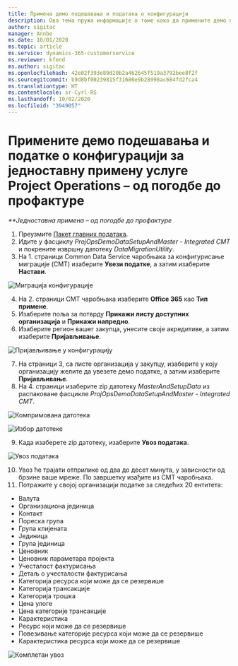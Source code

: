 ```yaml
---
title: Примена демо подешавања и података о конфигурацији
description: Ова тема пружа информације о томе како да примените демо подешавања и податке о конфигурацији за Project Operations.
author: sigitac
manager: Annbe
ms.date: 10/01/2020
ms.topic: article
ms.service: dynamics-365-customerservice
ms.reviewer: kfend
ms.author: sigitac
ms.openlocfilehash: 42e02f393e89d20b2a462645f519a3792bee8f2f
ms.sourcegitcommit: b9d8bf00239815f31686e9b28998ac684fd2fca4
ms.translationtype: HT
ms.contentlocale: sr-Cyrl-RS
ms.lasthandoff: 10/02/2020
ms.locfileid: "3949057"
---
```

# <a name="apply-demo-setup-and-configuration-data-for-project-operations-lite-deployment---deal-to-proforma-invoicing"></a>Примените демо подешавања и податке о конфигурацији за једноставну примену услуге Project Operations – од погодбе до профактуре

_**Једноставна примена – од погодбе до профактуре_

1. Преузмите [Пакет главних података](https://download.microsoft.com/download/3/4/1/341bf279-a64f-4baa-af31-ce624859b518/ProjOpsSampleSetupData%20-%20CE%20only%20CMT.zip). 
2. Идите у фасциклу *ProjOpsDemoDataSetupAndMaster - Integrated CMT* и покрените извршну датотеку *DataMigrationUtility*.
3. На 1. страници Common Data Service чаробњака за конфигурисање миграције (CMT) изаберите **Увези податке**, а затим изаберите **Настави**.

![Миграција конфигурације](./media/1ConfigurationMigration.png)

4. На 2. страници CMT чаробњака изаберите **Office 365** као **Тип примене**.
5. Изаберите поља за потврду **Прикажи листу доступних организација** и **Прикажи напредно**.
6. Изаберите регион вашег закупца, унесите своје акредитиве, а затим изаберите **Пријављивање**.

![Пријављивање у конфигурацију](./media/2ConfigurationSignin.png)

7. На страници 3, са листе организација у закупцу, изаберите у коју организацију желите да увезете демо податке, а затим изаберите **Пријављивање**.
8. На 4. страници изаберите zip датотеку *MasterAndSetupData* из распаковане фасцикле *ProjOpsDemoDataSetupAndMaster - Integrated CMT*.

![Компримована датотека](./media/3ZipFile.png)

![Избор датотеке](./media/4SelectAFile.png)

9. Када изаберете zip датотеку, изаберите **Увоз података**.

![Увоз података](./media/5ImportData.png)

10. Увоз ће трајати отприлике од два до десет минута, у зависности од брзине ваше мреже. По завршетку изађите из CMT чаробњака. 
11. Потражите у својој организацији податке за следећих 20 ентитета:

- Валута
- Организациона јединица
- Контакт
- Пореска група
- Група клијената
- Јединица
- Група јединица
- Ценовник
- Ценовник параметара пројекта
- Учесталост фактурисања
- Детаљ о учесталости фактурисања
- Категорија ресурса који може да се резервише
- Категорија трансакције
- Категорија трошка
- Цена улоге
- Цена категорије трансакције
- Карактеристика
- Ресурс који може да се резервише
- Повезивање категорије ресурса који може да се резервише
- Карактеристика ресурса који може да се резервише

![Комплетан увоз](./media/6CompleteImport.png)
